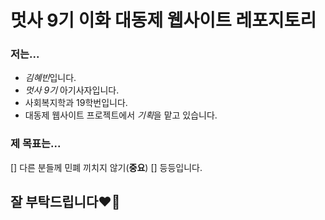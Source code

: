 # 멋사 9기 이화 대동제 웹사이트 레포지토리

### 저는...
- *김혜빈*입니다.
- *멋사 9기* 아기사자입니다.
- 사회복지학과 19학번입니다.
- 대동제 웹사이트 프로젝트에서 *기획*을 맡고 있습니다.

### 제 목표는...
[] 다른 분들께 민폐 끼치지 않기(**중요**)
[] 등등입니다.

## 잘 부탁드립니다❤️‍🔥